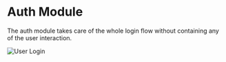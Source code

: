 # Auth Module

The auth module takes care of the whole login flow without containing any of the user interaction.

![User Login](https://github.com/authumn/authumn-angular/tree/4892763fc344a048aa280cae42d37606f402d049/diagrams/login.png?raw=true)

